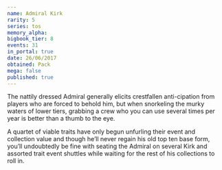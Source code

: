 ```yaml
---
name: Admiral Kirk
rarity: 5
series: tos
memory_alpha:
bigbook_tier: 8
events: 31
in_portal: true
date: 26/06/2017
obtained: Pack
mega: false
published: true
---
```


The nattily dressed Admiral generally elicits crestfallen anti-cipation from players who are forced to behold him, but when snorkeling the murky waters of lower tiers, grabbing a crew who you can use several times per year is better than a thumb to the eye.

A quartet of viable traits have only begun unfurling their event and collection value and though he’ll never regain his old top ten base form, you’ll undoubtedly be fine with seating the Admiral on several Kirk and assorted trait event shuttles while waiting for the rest of his collections to roll in.
